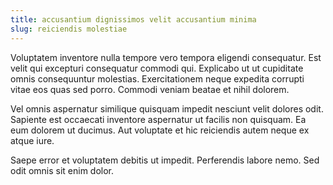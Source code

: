 ```yaml
---
title: accusantium dignissimos velit accusantium minima
slug: reiciendis molestiae
---
```


Voluptatem inventore nulla tempore vero tempora eligendi consequatur. Est velit qui excepturi consequatur commodi qui. Explicabo ut ut cupiditate omnis consequuntur molestias. Exercitationem neque expedita corrupti vitae eos quas sed porro. Commodi veniam beatae et nihil dolorem.

Vel omnis aspernatur similique quisquam impedit nesciunt velit dolores odit. Sapiente est occaecati inventore aspernatur ut facilis non quisquam. Ea eum dolorem ut ducimus. Aut voluptate et hic reiciendis autem neque ex atque iure.

Saepe error et voluptatem debitis ut impedit. Perferendis labore nemo. Sed odit omnis sit enim dolor.
